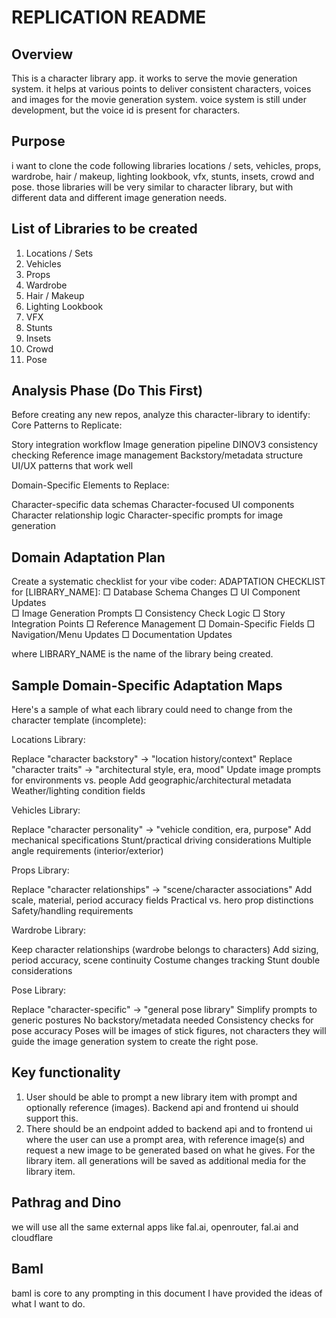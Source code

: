 # REPLICATION README

##  Overview

This is a character library app. it works to serve the movie generation system. it helps at various points to deliver consistent characters, voices and images for the movie generation system. 
voice system is still under development, but the voice id is present for characters.

## Purpose

i want to clone the code  following libraries locations / sets, vehicles, props, wardrobe, hair / makeup, lighting lookbook, vfx, stunts, insets, crowd and pose.
those libraries will be very similar to character library, but with different data and different image generation needs.

## List of Libraries to be created

1. Locations / Sets
2. Vehicles
3. Props
4. Wardrobe
5. Hair / Makeup
6. Lighting Lookbook
7. VFX
8. Stunts
9. Insets
10. Crowd
11. Pose

## Analysis Phase (Do This First)
Before creating any new repos, analyze this character-library to identify:
Core Patterns to Replicate:

Story integration workflow
Image generation pipeline
DINOV3 consistency checking
Reference image management
Backstory/metadata structure
UI/UX patterns that work well

Domain-Specific Elements to Replace:

Character-specific data schemas
Character-focused UI components
Character relationship logic
Character-specific prompts for image generation

## Domain Adaptation Plan
Create a systematic checklist for your vibe coder:
ADAPTATION CHECKLIST for [LIBRARY_NAME]:
□ Database Schema Changes
□ UI Component Updates  
□ Image Generation Prompts
□ Consistency Check Logic
□ Story Integration Points
□ Reference Management
□ Domain-Specific Fields
□ Navigation/Menu Updates
□ Documentation Updates

where LIBRARY_NAME is the name of the library being created.

## Sample Domain-Specific Adaptation Maps
Here's a sample of what each library could need to change from the character template (incomplete):

Locations Library:

Replace "character backstory" → "location history/context"
Replace "character traits" → "architectural style, era, mood"
Update image prompts for environments vs. people
Add geographic/architectural metadata
Weather/lighting condition fields

Vehicles Library:

Replace "character personality" → "vehicle condition, era, purpose"
Add mechanical specifications
Stunt/practical driving considerations
Multiple angle requirements (interior/exterior)

Props Library:

Replace "character relationships" → "scene/character associations"
Add scale, material, period accuracy fields
Practical vs. hero prop distinctions
Safety/handling requirements

Wardrobe Library:

Keep character relationships (wardrobe belongs to characters)
Add sizing, period accuracy, scene continuity
Costume changes tracking
Stunt double considerations

Pose Library:

Replace "character-specific" → "general pose library"
Simplify prompts to generic postures
No backstory/metadata needed
Consistency checks for pose accuracy
Poses will be images of stick figures, not characters
they will guide the image generation system to create the right pose.

## Key functionality
1. User should be able to prompt a new library item with prompt and optionally reference (images). Backend api and frontend ui should support this.
2. There should be an endpoint added to backend api and to frontend ui where the user can use a prompt area, with reference image(s) and request a new image to be generated based on what he gives. For the library item. all generations will be saved as additional media for the library item.

## Pathrag and Dino
we will use all the same external apps like fal.ai, openrouter, fal.ai and cloudflare

## Baml
baml is core to any prompting
in this document I have provided the ideas of what I want to do.
